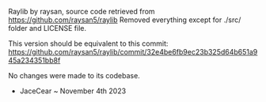 Raylib by raysan, source code retrieved from https://github.com/raysan5/raylib
Removed everything except for ./src/ folder and LICENSE file.

This version should be equivalent to this commit:
https://github.com/raysan5/raylib/commit/32e4be6fb9ec23b325d64b651a945a234351bb8f

No changes were made to its codebase.

- JaceCear ~ November 4th 2023
